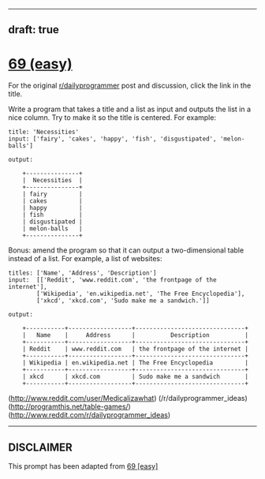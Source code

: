 ---
draft: true
----

# [69 (easy)](https://www.reddit.com/r/dailyprogrammer/comments/vmblw/6262012_challenge_69_easy/)

For the original [r/dailyprogrammer](https://www.reddit.com/r/dailyprogrammer/) post and discussion, click the link in the title.

Write a program that takes a title and a list as input and outputs the list in a nice column. Try to make it so the title is centered. For example:


```
title: 'Necessities'
input: ['fairy', 'cakes', 'happy', 'fish', 'disgustipated', 'melon-balls']

output:

    +---------------+
    |  Necessities  |
    +---------------+
    | fairy         |
    | cakes         |
    | happy         |
    | fish          |
    | disgustipated |
    | melon-balls   |
    +---------------+
```
Bonus: amend the program so that it can output a two-dimensional table instead of a list. For example, a list of websites:


```
titles: ['Name', 'Address', 'Description']
input:  [['Reddit', 'www.reddit.com', 'the frontpage of the internet'],
        ['Wikipedia', 'en.wikipedia.net', 'The Free Encyclopedia'],
        ['xkcd', 'xkcd.com', 'Sudo make me a sandwich.']]

output:

    +-----------+------------------+-------------------------------+
    |   Name    |     Address      |          Description          |
    +-----------+------------------+-------------------------------+
    | Reddit    | www.reddit.com   | the frontpage of the internet |
    +-----------+------------------+-------------------------------+
    | Wikipedia | en.wikipedia.net | The Free Encyclopedia         |
    +-----------+------------------+-------------------------------+
    | xkcd      | xkcd.com         | Sudo make me a sandwich       |
    +-----------+------------------+-------------------------------+
```
(http://www.reddit.com/user/Medicalizawhat)
(/r/dailyprogrammer_ideas)
(http://programthis.net/table-games/)
(http://www.reddit.com/r/dailyprogrammer_ideas)

----
## **DISCLAIMER**
This prompt has been adapted from [69 [easy]](https://www.reddit.com/r/dailyprogrammer/comments/vmblw/6262012_challenge_69_easy/
)
